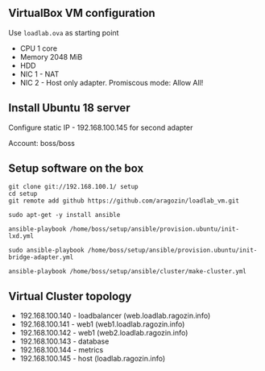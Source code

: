 ﻿
VirtualBox VM configuration
---------------------------

Use `loadlab.ova` as starting point

 - CPU 1 core
 - Memory 2048 MiB
 - HDD
 - NIC 1 - NAT
 - NIC 2 - Host only adapter. Promiscous mode: Allow All!

Install Ubuntu 18 server
------------------------

Configure static IP - 192.168.100.145 for second adapter

Account: boss/boss


Setup software on the box
-------------------------

    git clone git://192.168.100.1/ setup
    cd setup
    git remote add github https://github.com/aragozin/loadlab_vm.git

    sudo apt-get -y install ansible

    ansible-playbook /home/boss/setup/ansible/provision.ubuntu/init-lxd.yml
    
    sudo ansible-playbook /home/boss/setup/ansible/provision.ubuntu/init-bridge-adapter.yml

    ansible-playbook /home/boss/setup/ansible/cluster/make-cluster.yml

Virtual Cluster topology
------------------------
 
 - 192.168.100.140 - loadbalancer (web.loadlab.ragozin.info)
 - 192.168.100.141 - web1 (web1.loadlab.ragozin.info)
 - 192.168.100.142 - web1 (web2.loadlab.ragozin.info)
 - 192.168.100.143 - database
 - 192.168.100.144 - metrics
 - 192.168.100.145 - host (loadlab.ragozin.info)